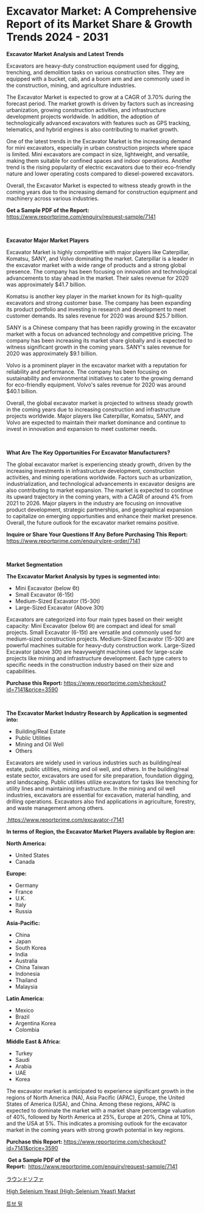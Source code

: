 <p><h1>Excavator Market: A Comprehensive Report of its Market Share & Growth Trends 2024 - 2031</h1></p><p><strong>Excavator Market Analysis and Latest Trends</strong></p>
<p><p>Excavators are heavy-duty construction equipment used for digging, trenching, and demolition tasks on various construction sites. They are equipped with a bucket, cab, and a boom arm and are commonly used in the construction, mining, and agriculture industries.</p><p>The Excavator Market is expected to grow at a CAGR of 3.70% during the forecast period. The market growth is driven by factors such as increasing urbanization, growing construction activities, and infrastructure development projects worldwide. In addition, the adoption of technologically advanced excavators with features such as GPS tracking, telematics, and hybrid engines is also contributing to market growth.</p><p>One of the latest trends in the Excavator Market is the increasing demand for mini excavators, especially in urban construction projects where space is limited. Mini excavators are compact in size, lightweight, and versatile, making them suitable for confined spaces and indoor operations. Another trend is the rising popularity of electric excavators due to their eco-friendly nature and lower operating costs compared to diesel-powered excavators.</p><p>Overall, the Excavator Market is expected to witness steady growth in the coming years due to the increasing demand for construction equipment and machinery across various industries.</p></p>
<p><strong>Get a Sample PDF of the Report:&nbsp;</strong> <a href="https://www.reportprime.com/enquiry/request-sample/7141">https://www.reportprime.com/enquiry/request-sample/7141</a></p>
<p>&nbsp;</p>
<p><strong>Excavator Major Market Players</strong></p>
<p><p>Excavator Market is highly competitive with major players like Caterpillar, Komatsu, SANY, and Volvo dominating the market. Caterpillar is a leader in the excavator market with a wide range of products and a strong global presence. The company has been focusing on innovation and technological advancements to stay ahead in the market. Their sales revenue for 2020 was approximately $41.7 billion.</p><p>Komatsu is another key player in the market known for its high-quality excavators and strong customer base. The company has been expanding its product portfolio and investing in research and development to meet customer demands. Its sales revenue for 2020 was around $25.7 billion.</p><p>SANY is a Chinese company that has been rapidly growing in the excavator market with a focus on advanced technology and competitive pricing. The company has been increasing its market share globally and is expected to witness significant growth in the coming years. SANY's sales revenue for 2020 was approximately $9.1 billion.</p><p>Volvo is a prominent player in the excavator market with a reputation for reliability and performance. The company has been focusing on sustainability and environmental initiatives to cater to the growing demand for eco-friendly equipment. Volvo's sales revenue for 2020 was around $40.1 billion.</p><p>Overall, the global excavator market is projected to witness steady growth in the coming years due to increasing construction and infrastructure projects worldwide. Major players like Caterpillar, Komatsu, SANY, and Volvo are expected to maintain their market dominance and continue to invest in innovation and expansion to meet customer needs.</p></p>
<p>&nbsp;</p>
<p><strong>What Are The Key Opportunities For Excavator Manufacturers?</strong></p>
<p><p>The global excavator market is experiencing steady growth, driven by the increasing investments in infrastructure development, construction activities, and mining operations worldwide. Factors such as urbanization, industrialization, and technological advancements in excavator designs are also contributing to market expansion. The market is expected to continue its upward trajectory in the coming years, with a CAGR of around 4% from 2021 to 2026. Major players in the industry are focusing on innovative product development, strategic partnerships, and geographical expansion to capitalize on emerging opportunities and enhance their market presence. Overall, the future outlook for the excavator market remains positive.</p></p>
<p><strong>Inquire or Share Your Questions If Any Before Purchasing This Report:</strong> <a href="https://www.reportprime.com/enquiry/pre-order/7141">https://www.reportprime.com/enquiry/pre-order/7141</a></p>
<p>&nbsp;</p>
<p><strong>Market Segmentation</strong></p>
<p><strong>The Excavator Market Analysis by types is segmented into:</strong></p>
<p><ul><li>Mini Excavator (below 6t)</li><li>Small Excavator (6-15t)</li><li>Medium-Sized Excavator (15-30t)</li><li>Large-Sized Excavator (Above 30t)</li></ul></p>
<p><p>Excavators are categorized into four main types based on their weight capacity: Mini Excavator (below 6t) are compact and ideal for small projects. Small Excavator (6-15t) are versatile and commonly used for medium-sized construction projects. Medium-Sized Excavator (15-30t) are powerful machines suitable for heavy-duty construction work. Large-Sized Excavator (above 30t) are heavyweight machines used for large-scale projects like mining and infrastructure development. Each type caters to specific needs in the construction industry based on their size and capabilities.</p></p>
<p><strong>Purchase this Report:&nbsp;</strong><a href="https://www.reportprime.com/checkout?id=7141&price=3590">https://www.reportprime.com/checkout?id=7141&price=3590</a></p>
<p>&nbsp;</p>
<p><strong>The Excavator Market Industry Research by Application is segmented into:</strong></p>
<p><ul><li>Building/Real Estate</li><li>Public Utilities</li><li>Mining and Oil Well</li><li>Others</li></ul></p>
<p><p>Excavators are widely used in various industries such as building/real estate, public utilities, mining and oil well, and others. In the building/real estate sector, excavators are used for site preparation, foundation digging, and landscaping. Public utilities utilize excavators for tasks like trenching for utility lines and maintaining infrastructure. In the mining and oil well industries, excavators are essential for excavation, material handling, and drilling operations. Excavators also find applications in agriculture, forestry, and waste management among others.</p></p>
<p><a href="https://www.reportprime.com/excavator-r7141">&nbsp;https://www.reportprime.com/excavator-r7141</a></p>
<p><strong>In terms of Region, the Excavator Market Players available by Region are:</strong></p>
<p>
    <p> <strong> North America: </strong>
        <ul>
            <li>United States</li>
            <li>Canada</li>
        </ul>
        </p> 
    <p> <strong> Europe: </strong>
        <ul>
            <li>Germany</li>
            <li>France</li>
            <li>U.K.</li>
            <li>Italy</li>
            <li>Russia</li>
        </ul>
        </p> 
    <p> <strong> Asia-Pacific: </strong>
        <ul>
            <li>China</li>
            <li>Japan</li>
            <li>South Korea</li>
            <li>India</li>
            <li>Australia</li>
            <li>China Taiwan</li>
            <li>Indonesia</li>
            <li>Thailand</li>
            <li>Malaysia</li>
        </ul>
        </p> 
    <p> <strong> Latin America: </strong>
        <ul>
            <li>Mexico</li>
            <li>Brazil</li>
            <li>Argentina Korea</li>
            <li>Colombia</li>
        </ul>
        </p> 
    <p> <strong> Middle East & Africa: </strong>
        <ul>
            <li>Turkey</li>
            <li>Saudi</li>
            <li>Arabia</li>
            <li>UAE</li>
            <li>Korea</li>
        </ul>
    </p>
    </p>
<p><p>The excavator market is anticipated to experience significant growth in the regions of North America (NA), Asia Pacific (APAC), Europe, the United States of America (USA), and China. Among these regions, APAC is expected to dominate the market with a market share percentage valuation of 40%, followed by North America at 25%, Europe at 20%, China at 10%, and the USA at 5%. This indicates a promising outlook for the excavator market in the coming years with strong growth potential in key regions.</p></p>
<p><strong>Purchase this Report: </strong><a href="https://www.reportprime.com/checkout?id=7141&price=3590">https://www.reportprime.com/checkout?id=7141&price=3590</a></p>
<p>&nbsp;<strong>Get a Sample PDF of the Report:&nbsp;&nbsp;</strong><a href="https://www.reportprime.com/enquiry/request-sample/7141">https://www.reportprime.com/enquiry/request-sample/7141</a></p>
<p><strong></strong></p>
<p><p><a href="https://github.com/oqxogxyvqe90775/Market-Research-Report-List-2/blob/main/848540976271.md">ラウンドソファ</a></p><p><a href="https://www.linkedin.com/pulse/decoding-high-selenium-yeast-high-selenium-market-deep-dive-2vswe">High Selenium Yeast (High-Selenium Yeast) Market</a></p><p><a href="https://github.com/lzrvbyqzftro57/Market-Research-Report-List-2/blob/main/992668672079.md">튜브 밀</a></p></p>